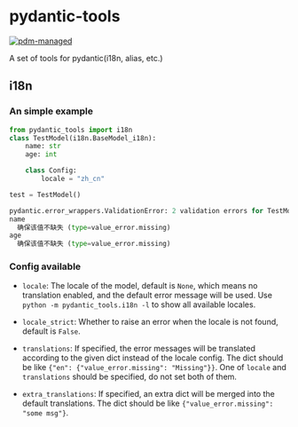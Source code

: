 # pydantic-tools

[![pdm-managed](https://img.shields.io/badge/pdm-managed-blueviolet)](https://pdm.fming.dev)

A set of tools for pydantic(i18n, alias, etc.)

## i18n

### An simple example

```python
from pydantic_tools import i18n
class TestModel(i18n.BaseModel_i18n):
    name: str
    age: int

    class Config:
        locale = "zh_cn"

test = TestModel()
```

```python
pydantic.error_wrappers.ValidationError: 2 validation errors for TestModel
name
  确保该值不缺失 (type=value_error.missing)
age
  确保该值不缺失 (type=value_error.missing)
```

### Config available

- `locale`: The locale of the model, default is `None`, which means no translation enabled, and the default error message will be used. Use `python -m pydantic_tools.i18n -l` to show all available locales.

- `locale_strict`: Whether to raise an error when the locale is not found, default is `False`.

- `translations`: If specified, the error messages will be translated according to the given dict instead of the locale config. The dict should be like `{"en": {"value_error.missing": "Missing"}}`. One of `locale` and `translations` should be specified, do not set both of them.

- `extra_translations`: If specified, an extra dict will be merged into the default translations. The dict should be like `{"value_error.missing": "some msg"}`.
